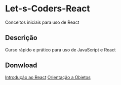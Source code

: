 # Let-s-Coders-React
Conceitos iniciais para uso de React

## Descrição
Curso rápido e prático para uso de JavaScript e React

## Donwload
[Introdução ao React](https://github.com/Raii-Azevedo/Let-s-Coders---React/blob/master/Introdu%C3%A7%C3%A3o%20ao%20React.pdf)
[Orientação a Objetos](https://github.com/Raii-Azevedo/Let-s-Coders---React/blob/master/Orienta%C3%A7%C3%A3o%20a%20Objetos.pdf)
